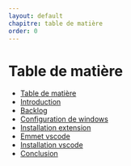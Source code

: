 ```yaml
---
layout: default
chapitre: table de matière
order: 0
---
```


# Table de matière
- [Table de matière]()
- [Introduction](#introduction)
- [Backlog](#backlog)
- [Configuration de windows](#configuration-windows)
- [Installation extension](#installation-extension)
- [Emmet vscode](#emmet-vscode)
- [Installation vscode](#installation-en-vscode)
- [Conclusion](#conclusion)
  
<!-- new slide -->
